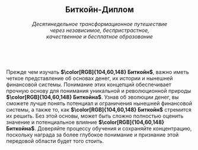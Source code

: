 <h2 align="center">Биткойн-Диплом</h2>   
<p align="center"><em>Десятинедельное трансформационное путешествие <br> через независимое, беспристрастное, <br> качественное и бесплатное образование</em></p>  

<br/>
<br/>
<br/>

Прежде чем изучать **$\color[RGB]{104,60,148} Биткойн$**, важно иметь четкое представление об основах денег, их истории и нынешней финансовой системы. Понимание этих концепций обеспечивает прочную основу для понимания уникальной и революционной природы **$\color[RGB]{104,60,148} Биткойна$**. Узнав об эволюции денег, вы сможете лучше понять потенциал и ограничения нынешней финансовой системы, а также то, как **$\color[RGB]{104,60,148} Биткойн$** стремится их решить. Без этой основы, может быть сложно полностью оценить значение и потенциальное влияние **$\color[RGB]{104,60,148} Биткойна$**. Доверяйте процессу обучения и сохраняйте концентрацию, поскольку награда за более глубокое понимание и признание этой передовой области будет того стоить.
